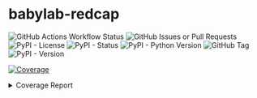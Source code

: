 # babylab-redcap

![GitHub Actions Workflow Status](https://img.shields.io/github/actions/workflow/status/NeuroDevComp/babylab-redcap/pytest.yml)
![GitHub Issues or Pull Requests](https://img.shields.io/github/issues/NeuroDevComp/babylab-redcap)
![PyPI - License](https://img.shields.io/pypi/l/babylab)
![PyPI - Status](https://img.shields.io/pypi/status/babylab)
![PyPI - Python Version](https://img.shields.io/pypi/pyversions/babylab)
![GitHub Tag](https://img.shields.io/github/v/tag/NeuroDevComp/babylab-redcap)
![PyPI - Version](https://img.shields.io/pypi/v/babylab)
<!-- Pytest Coverage Comment:Begin -->
<a href="https://github.com/NeuroDevComp/babylab-redcap/blob/main/README.md"><img alt="Coverage" src="https://img.shields.io/badge/Coverage-88%25-green.svg" /></a><details><summary>Coverage Report </summary><table><tr><th>File</th><th>Stmts</th><th>Miss</th><th>Cover</th><th>Missing</th></tr><tbody><tr><td><a href="https://github.com/NeuroDevComp/babylab-redcap/blob/main/babylabpp__about__.py">babylabpp__about__.py</a></td><td>1</td><td>1</td><td>0%</td><td><a href="https://github.com/NeuroDevComp/babylab-redcap/blob/main/babylabpp__about__.py#L9
">9
</a></td></tr><tr><td><a href="https://github.com/NeuroDevComp/babylab-redcap/blob/main/babylabpp__init__.py">babylabpp__init__.py</a></td><td>18</td><td>1</td><td>90%</td><td><a href="https://github.com/NeuroDevComp/babylab-redcap/blob/main/babylabpp__init__.py#L13
">13
</a></td></tr><tr><td><a href="https://github.com/NeuroDevComp/babylab-redcap/blob/main/babylabppnfig.py">babylabppnfig.py</a></td><td>57</td><td>13</td><td>72%</td><td><a href="https://github.com/NeuroDevComp/babylab-redcap/blob/main/babylabppnfig.py#L15-L16">15&ndash;16</a>, <a href="https://github.com/NeuroDevComp/babylab-redcap/blob/main/babylabppnfig.py#L23-L24">23&ndash;24</a>, <a href="https://github.com/NeuroDevComp/babylab-redcap/blob/main/babylabppnfig.py#L34-L37">34&ndash;37</a>, <a href="https://github.com/NeuroDevComp/babylab-redcap/blob/main/babylabppnfig.py#L40">40</a>, <a href="https://github.com/NeuroDevComp/babylab-redcap/blob/main/babylabppnfig.py#L90-L91">90&ndash;91</a>, <a href="https://github.com/NeuroDevComp/babylab-redcap/blob/main/babylabppnfig.py#L101-L102
">101&ndash;102
</a></td></tr><tr><td><a href="https://github.com/NeuroDevComp/babylab-redcap/blob/main/babylabpp
outesppointments.py">babylabpp
outesppointments.py</a></td><td>73</td><td>13</td><td>81%</td><td><a href="https://github.com/NeuroDevComp/babylab-redcap/blob/main/babylabpp
outesppointments.py#L77-L79">77&ndash;79</a>, <a href="https://github.com/NeuroDevComp/babylab-redcap/blob/main/babylabpp
outesppointments.py#L87-L89">87&ndash;89</a>, <a href="https://github.com/NeuroDevComp/babylab-redcap/blob/main/babylabpp
outesppointments.py#L133-L136">133&ndash;136</a>, <a href="https://github.com/NeuroDevComp/babylab-redcap/blob/main/babylabpp
outesppointments.py#L144-L146
">144&ndash;146
</a></td></tr><tr><td><a href="https://github.com/NeuroDevComp/babylab-redcap/blob/main/babylabpp
outesgeneral.py">babylabpp
outesgeneral.py</a></td><td>69</td><td>13</td><td>82%</td><td><a href="https://github.com/NeuroDevComp/babylab-redcap/blob/main/babylabpp
outesgeneral.py#L17">17</a>, <a href="https://github.com/NeuroDevComp/babylab-redcap/blob/main/babylabpp
outesgeneral.py#L22">22</a>, <a href="https://github.com/NeuroDevComp/babylab-redcap/blob/main/babylabpp
outesgeneral.py#L38-L39">38&ndash;39</a>, <a href="https://github.com/NeuroDevComp/babylab-redcap/blob/main/babylabpp
outesgeneral.py#L85-L88">85&ndash;88</a>, <a href="https://github.com/NeuroDevComp/babylab-redcap/blob/main/babylabpp
outesgeneral.py#L100-L103">100&ndash;103</a>, <a href="https://github.com/NeuroDevComp/babylab-redcap/blob/main/babylabpp
outesgeneral.py#L112-L114
">112&ndash;114
</a></td></tr><tr><td><a href="https://github.com/NeuroDevComp/babylab-redcap/blob/main/babylabpp
outesparticipants.py">babylabpp
outesparticipants.py</a></td><td>64</td><td>6</td><td>89%</td><td><a href="https://github.com/NeuroDevComp/babylab-redcap/blob/main/babylabpp
outesparticipants.py#L25-L>30">25&ndash;>30</a>, <a href="https://github.com/NeuroDevComp/babylab-redcap/blob/main/babylabpp
outesparticipants.py#L32-L>42">32&ndash;>42</a>, <a href="https://github.com/NeuroDevComp/babylab-redcap/blob/main/babylabpp
outesparticipants.py#L115-L117">115&ndash;117</a>, <a href="https://github.com/NeuroDevComp/babylab-redcap/blob/main/babylabpp
outesparticipants.py#L177-L179
">177&ndash;179
</a></td></tr><tr><td><a href="https://github.com/NeuroDevComp/babylab-redcap/blob/main/babylabpp
outesquestionnaires.py">babylabpp
outesquestionnaires.py</a></td><td>61</td><td>8</td><td>88%</td><td><a href="https://github.com/NeuroDevComp/babylab-redcap/blob/main/babylabpp
outesquestionnaires.py#L33-L34">33&ndash;34</a>, <a href="https://github.com/NeuroDevComp/babylab-redcap/blob/main/babylabpp
outesquestionnaires.py#L97-L99">97&ndash;99</a>, <a href="https://github.com/NeuroDevComp/babylab-redcap/blob/main/babylabpp
outesquestionnaires.py#L152-L154
">152&ndash;154
</a></td></tr><tr><td><a href="https://github.com/NeuroDevComp/babylab-redcap/blob/main/babylabsrcpi.py">babylabsrcpi.py</a></td><td>220</td><td>28</td><td>89%</td><td><a href="https://github.com/NeuroDevComp/babylab-redcap/blob/main/babylabsrcpi.py#L254-L>256">254&ndash;>256</a>, <a href="https://github.com/NeuroDevComp/babylab-redcap/blob/main/babylabsrcpi.py#L474-L475">474&ndash;475</a>, <a href="https://github.com/NeuroDevComp/babylab-redcap/blob/main/babylabsrcpi.py#L482-L483">482&ndash;483</a>, <a href="https://github.com/NeuroDevComp/babylab-redcap/blob/main/babylabsrcpi.py#L492-L501">492&ndash;501</a>, <a href="https://github.com/NeuroDevComp/babylab-redcap/blob/main/babylabsrcpi.py#L514-L516">514&ndash;516</a>, <a href="https://github.com/NeuroDevComp/babylab-redcap/blob/main/babylabsrcpi.py#L611-L626
">611&ndash;626
</a></td></tr><tr><td><a href="https://github.com/NeuroDevComp/babylab-redcap/blob/main/babylabsrcutils.py">babylabsrcutils.py</a></td><td>248</td><td>19</td><td>92%</td><td><a href="https://github.com/NeuroDevComp/babylab-redcap/blob/main/babylabsrcutils.py#L164-L>166">164&ndash;>166</a>, <a href="https://github.com/NeuroDevComp/babylab-redcap/blob/main/babylabsrcutils.py#L221">221</a>, <a href="https://github.com/NeuroDevComp/babylab-redcap/blob/main/babylabsrcutils.py#L243">243</a>, <a href="https://github.com/NeuroDevComp/babylab-redcap/blob/main/babylabsrcutils.py#L279">279</a>, <a href="https://github.com/NeuroDevComp/babylab-redcap/blob/main/babylabsrcutils.py#L334">334</a>, <a href="https://github.com/NeuroDevComp/babylab-redcap/blob/main/babylabsrcutils.py#L389">389</a>, <a href="https://github.com/NeuroDevComp/babylab-redcap/blob/main/babylabsrcutils.py#L868-L869">868&ndash;869</a>, <a href="https://github.com/NeuroDevComp/babylab-redcap/blob/main/babylabsrcutils.py#L883-L895">883&ndash;895</a>, <a href="https://github.com/NeuroDevComp/babylab-redcap/blob/main/babylabsrcutils.py#L904-L913
">904&ndash;913
</a></td></tr><tr><td><a href="https://github.com/NeuroDevComp/babylab-redcap/blob/main/testsunctional	est_appointments.py">testsunctional	est_appointments.py</a></td><td>49</td><td>18</td><td>63%</td><td><a href="https://github.com/NeuroDevComp/babylab-redcap/blob/main/testsunctional	est_appointments.py#L38-L45">38&ndash;45</a>, <a href="https://github.com/NeuroDevComp/babylab-redcap/blob/main/testsunctional	est_appointments.py#L70-L82
">70&ndash;82
</a></td></tr><tr><td><a href="https://github.com/NeuroDevComp/babylab-redcap/blob/main/testsunit	est_calendar.py">testsunit	est_calendar.py</a></td><td>27</td><td>4</td><td>85%</td><td><a href="https://github.com/NeuroDevComp/babylab-redcap/blob/main/testsunit	est_calendar.py#L36-L39
">36&ndash;39
</a></td></tr><tr><td><a href="https://github.com/NeuroDevComp/babylab-redcap/blob/main/testsunit	est_email.py">testsunit	est_email.py</a></td><td>34</td><td>15</td><td>56%</td><td><a href="https://github.com/NeuroDevComp/babylab-redcap/blob/main/testsunit	est_email.py#L16-L23">16&ndash;23</a>, <a href="https://github.com/NeuroDevComp/babylab-redcap/blob/main/testsunit	est_email.py#L56-L82
">56&ndash;82
</a></td></tr><tr><td><a href="https://github.com/NeuroDevComp/babylab-redcap/blob/main/testsutils.py">testsutils.py</a></td><td>88</td><td>15</td><td>76%</td><td><a href="https://github.com/NeuroDevComp/babylab-redcap

--------

A GUI for the SJD Babylab REDCap database.

## Table of Contents

- [Installation](#installation)
- [Usage](#usage)
- [Updating](#updating)
- [License](#license)

## Installation

You will need Python, ideally Python [3.12.7](https://www.python.org/downloads/release/python-3127/). If you are using Windows, you can install Python from the [App store](https://apps.microsoft.com/detail/9ncvdn91xzqp?hl=en-us&gl=US) or using the terminal via the `winget` command:

```bash
winget install -e --id Python.Python.3.12
```

Once Python is installed, [open your terminal](https://www.youtube.com/watch?v=8Iyldhkrh7E) and run this command:

```bash
python -m pip install flask babylab
```

## Usage

To run the app in your browser, run the following command in your terminal:

```bash
flask --app babylab.main run
```

Open your browser and go to [http://127.0.0.1:5000](http://127.0.0.1:5000). Log in with your API authentication token, and you should be ready to go!

## Updating

To update the app, run the following line of code in your terminal:

```bash
python -m pip install --upgrade babylab
```

## License

`babylab-redcap` is distributed under the terms of the [MIT](https://spdx.org/licenses/MIT.html) license.

